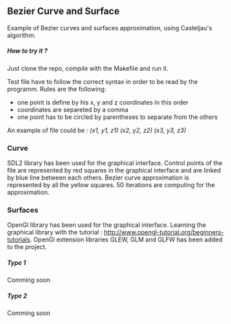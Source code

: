 ## Bezier Curve and Surface

Example of Bezier curves and surfaces approximation, using Casteljau's algorithm.

##### How to try it ?

Just clone the repo, compile with the Makefile and run it.

Test file have to follow the correct syntax in order to be read by the programm. Rules are the following:
* one point is define by his x, y and z coordinates in this order
* coordinates are separeted by a comma
* one point has to be circled by parentheses to separate from the others

An example of file could be : *(x1, y1, z1) (x2, y2, z2) (x3, y3, z3)*

### Curve

SDL2 library has been used for the graphical interface.
Control points of the file are represented by red squares in the graphical interface and are linked by blue line between each others. Bezier curve approximation is represented by all the yellow squares.
50 iterations are computing for the approximation.

### Surfaces

OpenGl library has been used for the graphical interface. Learning the graphical library with the tutorial : http://www.opengl-tutorial.org/beginners-tutorials. OpenGl extension libraries GLEW, GLM and GLFW has been added to the project.

##### Type 1

Comming soon

##### Type 2

Comming soon
